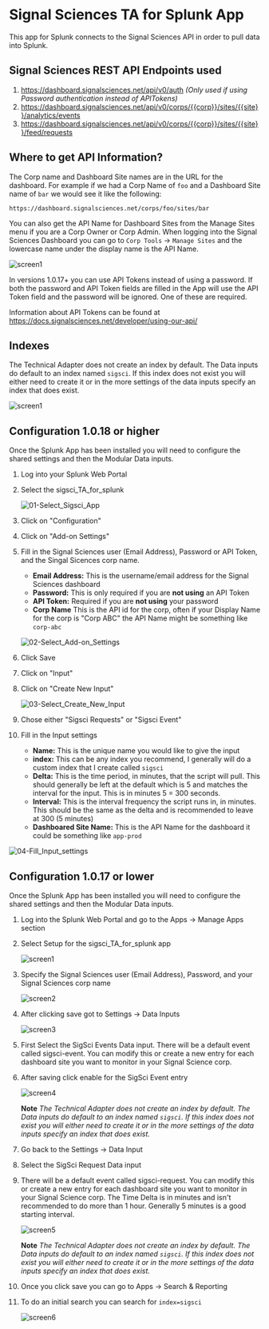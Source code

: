 # Signal Sciences TA for Splunk App

This app for Splunk connects to the Signal Sciences API in order to pull data into Splunk. 

## Signal Sciences REST API Endpoints used

1. https://dashboard.signalsciences.net/api/v0/auth *(Only used if using Password authentication instead of APITokens)*
2. https://dashboard.signalsciences.net/api/v0/corps/{{corp}}/sites/{{site}}/analytics/events
2. https://dashboard.signalsciences.net/api/v0/corps/{{corp}}/sites/{{site}}/feed/requests


## Where to get API Information?

The Corp name and Dashboard Site names are in the URL for the dashboard. For example if we had a Corp Name of `foo` and a Dashboard Site name of `bar` we would see it like the following:

`https://dashboard.signalsciences.net/corps/foo/sites/bar`

You can also get the API Name for Dashboard Sites from the Manage Sites menu if you are a Corp Owner or Corp Admin. When logging into the Signal Sciences Dashboard you can go to `Corp Tools` -> `Manage Sites` and the lowercase name under the display name is the API Name.

![screen1](screenshots/screen8.jpg "API Name")

In versions 1.0.17+ you can use API Tokens instead of using a password. If both the password and API Token fields are filled in the App will use the API Token field and the password will be ignored. One of these are required.

Information about API Tokens can be found at https://docs.signalsciences.net/developer/using-our-api/

## Indexes

The Technical Adapter does not create an index by default. The Data inputs do default to an index named `sigsci`. If this index does not exist you will either need to create it or in the more settings of the data inputs specify an index that does exist.

![screen1](screenshots/screen7.jpg "More Settings")

## Configuration 1.0.18 or higher

Once the Splunk App has been installed you will need to configure the shared settings and then the Modular Data inputs.

1. Log into your Splunk Web Portal
2. Select the sigsci_TA_for_splunk

   ![01-Select_Sigsci_App](screenshots/01-Select_Sigsci_App.png "Select Sigsci App")
    
3. Click on "Configuration"
4. Click on "Add-on Settings"
5. Fill in the Signal Sciences user (Email Address), Password or API Token, and the Singal Sicences corp name.

   * **Email Address:** This is the username/email address for the Signal Sciences dashboard
   * **Password:** This is only required if you are **not using** an API Token
   * **API Token:** Required if you are **not using** your password
   * **Corp Name** This is the API id for the corp, often if your Display Name for the corp is "Corp ABC" the API Name might be something like `corp-abc`

   ![02-Select_Add-on_Settings](screenshots/02-Select_Add-on_Settings.png "Select Add-on Configuration")

6. Click Save
7. Click on "Input"
8. Click on "Create New Input"

   ![03-Select_Create_New_Input](screenshots/03-Select_Create_New_Input.png "Select Input Configuration")

9. Chose either "Sigsci Requests" or "Sigsci Event"
10. Fill in the Input settings

    * **Name:** This is the unique name you would like to give the input
    * **index:** This can be any index you recommend, I generally will do a custom index that I create called `sigsci`
    * **Delta:** This is the time period, in minutes, that the script will pull. This should generally be left at the default which is 5 and matches the interval for the input. This is in minutes 5 = 300 seconds.
    * **Interval:** This is the interval frequency the script runs in, in minutes. This should be the same as the delta and is recommended to leave at 300 (5 minutes)
    * **Dashboared Site Name:** This is the API Name for the dashboard it could be something like `app-prod`

   ![04-Fill_Input_settings](screenshots/04-Fill_Input_settings.png "Fill in Input Configuration")

## Configuration 1.0.17 or lower

Once the Splunk App has been installed you will need to configure the shared settings and then the Modular Data inputs.

1. Log into the Splunk Web Portal and go to the Apps -> Manage Apps section
2. Select Setup for the sigsci_TA_for_splunk app

   ![screen1](screenshots/screen1.jpg "App Management")

3. Specify the Signal Sciences user (Email Address), Password, and your Signal Sciences corp name

   ![screen2](screenshots/screen2.jpg "TA Config")

4. After clicking save got to Settings -> Data Inputs

   ![screen3](screenshots/screen3.jpg "Data Inputs Page")

5. First Select the SigSci Events Data input. There will be a default event called sigsci-event. You can modify this or create a new entry for each dashboard site you want to monitor in your Signal Science corp.
6. After saving click enable for the SigSci Event entry

   ![screen4](screenshots/screen4.jpg "SigSci Events Page")

    **Note** _The Technical Adapter does not create an index by default. The Data inputs do default to an index named `sigsci`. If this index does not exist you will either need to create it or in the more settings of the data inputs specify an index that does exist._

7. Go back to the Settings -> Data Input
8. Select the SigSci Request Data input
9. There will be a default event called sigsci-request. You can modify this or create a new entry for each dashboard site you want to monitor in your Signal Science corp. The Time Delta is in minutes and isn't recommended to do more than 1 hour. Generally 5 minutes is a good starting interval. 

    ![screen5](screenshots/screen5.jpg "SigSci Requests Page")

	**Note** _The Technical Adapter does not create an index by default. The Data inputs do default to an index named `sigsci`. If this index does not exist you will either need to create it or in the more settings of the data inputs specify an index that does exist._

 
10. Once you click save you can go to Apps -> Search & Reporting
11. To do an initial search you can search for `index=sigsci`

    ![screen6](screenshots/screen6.jpg "Search Results")

